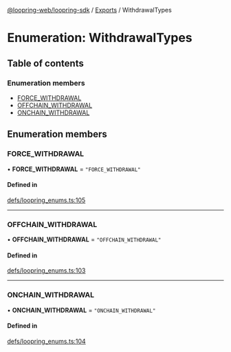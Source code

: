 [@loopring-web/loopring-sdk](../README.md) / [Exports](../modules.md) / WithdrawalTypes

# Enumeration: WithdrawalTypes

## Table of contents

### Enumeration members

- [FORCE\_WITHDRAWAL](WithdrawalTypes.md#force_withdrawal)
- [OFFCHAIN\_WITHDRAWAL](WithdrawalTypes.md#offchain_withdrawal)
- [ONCHAIN\_WITHDRAWAL](WithdrawalTypes.md#onchain_withdrawal)

## Enumeration members

### FORCE\_WITHDRAWAL

• **FORCE\_WITHDRAWAL** = `"FORCE_WITHDRAWAL"`

#### Defined in

[defs/loopring_enums.ts:105](https://github.com/Loopring/loopring_sdk/blob/d5fca11/src/defs/loopring_enums.ts#L105)

___

### OFFCHAIN\_WITHDRAWAL

• **OFFCHAIN\_WITHDRAWAL** = `"OFFCHAIN_WITHDRAWAL"`

#### Defined in

[defs/loopring_enums.ts:103](https://github.com/Loopring/loopring_sdk/blob/d5fca11/src/defs/loopring_enums.ts#L103)

___

### ONCHAIN\_WITHDRAWAL

• **ONCHAIN\_WITHDRAWAL** = `"ONCHAIN_WITHDRAWAL"`

#### Defined in

[defs/loopring_enums.ts:104](https://github.com/Loopring/loopring_sdk/blob/d5fca11/src/defs/loopring_enums.ts#L104)
